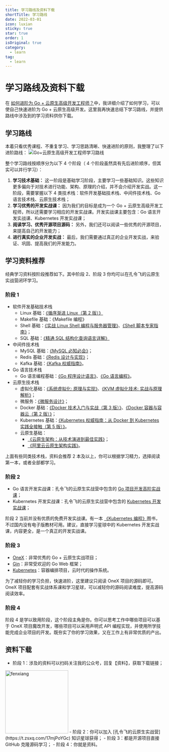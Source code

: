 ```yaml
---
title: 学习路线及资料下载
shortTitle: 学习路线
date: 2022-03-01
icon: luxian
sticky: true
star: true
order: 1
isOriginal: true
category:
  - learn
tag:
  - learn
---
```


# 学习路线及资料下载

在 [如何进阶为 Go + 云原生高级开发工程师？](/cloudnative/advanced/advanced.md)中，我详细介绍了如何学习，可以使自己快速进阶为 Go + 云原生高级开发。这里我再快速总结下学习路线，并提供路线中涉及到的学习资料供你下载。

## 学习路线

本着只看优秀课程、不重复学习、学习思路清晰、快速进阶的原则，我整理了以下进阶路线：
![Go+云原生高级开发工程师学习路线](/images/Go+云原生高级开发工程师学习路线-水印.png)

整个学习路线按顺序分为以下 4 个阶段（ 4 个阶段虽然具有先后进阶顺序，但其实可以并行学习）：
1. **学习技术基础：** 这一阶段是基础学习阶段，主要学习一些基础知识。这些知识更多偏向于对技术进行功能、架构、原理的介绍，并不会介绍开发实战。这一阶段，需要掌握以下 4 类技术栈：软件开发基础技术栈、中间件技术栈、Go 语言技术栈、云原生技术栈；
2. **学习优秀的开发实战课：** 因为我们的目标是成为一个 Go + 云原生高级开发工程师，所以还需要学习相应的开发实战课。开发实战课主要包含：Go 语言开发实战课、Kubernetes 开发实战课；
3. **阅读学习、优秀开源项目源码：** 另外，我们还可以阅读一些优秀的开源项目，来提高自己的开发能力；
4. **进行真实的企业开发实战：** 最后，我们需要通过真正的企业开发实战，来验证、巩固、提高我们的开发能力。

## 学习资料推荐

经典学习资料按阶段推荐如下。其中阶段 2、阶段 3 你均可以在孔令飞的云原生实战营闭环学习。

### 阶段 1

- 软件开发基础技术栈
  - Linux 基础：[《循序渐进 Linux（第 2 版）》](https://book.douban.com/subject/26758194/)
  - Makefile 基础：《Makefile 编程》
  - Shell 基础：[《实战 Linux Shell 编程与服务器管理》](https://book.douban.com/subject/4722707/)、[《Shell 脚本专家指南》](https://book.douban.com/subject/4935288/)；
  - SQL 基础：[《精通 SQL 结构化查询语言详解》](https://book.douban.com/subject/2022427/)
- 中间件技术栈
  - MySQL 基础：[《MySQL 必知必会》](https://book.douban.com/subject/3354490/)；
  - Redis 基础：[《Redis 设计与实现》](https://book.douban.com/subject/25900156/)；
  - Kafka 基础：[《Kafka 权威指南》](https://book.douban.com/subject/27665114/)。
- Go 语言技术栈
  - Go 语言编程基础：[《Go 程序设计语言》](https://book.douban.com/subject/27044219/)、[《Go 语言编程》](https://book.douban.com/subject/11577300/)。
- 云原生技术栈
  - 虚拟化基础：[《系统虚拟化: 原理与实现》](https://book.douban.com/subject/3619896/)、[《KVM 虚拟化技术: 实战与原理解析》](https://book.douban.com/subject/25743939/)；
  - 微服务：[《微服务设计》](https://book.douban.com/subject/26772677/)；
  - Docker 基础：[《Docker 技术入门与实战（第 3 版）》](https://book.douban.com/subject/30329430/)、[《Docker 容器与容器云（第 2 版）》](https://book.douban.com/subject/26894736/)；
  - Kubernetes 基础：[《Kubernetes 权威指南：从 Docker 到 Kubernetes 实践全接触（第 5 版）》](https://book.douban.com/subject/35458432/)。
  - 云原生基础：
    - [《云原生架构：从技术演进到最佳实践》](https://book.douban.com/subject/35637708/)；
    - [《阿里云云原生架构实践》](https://book.douban.com/subject/35469552/)。

上面有些同类技术栈，资料会推荐 2 本及以上，你可以根据学习精力，选择阅读第一本，或者全部都学习。

### 阶段 2

- Go 语言开发实战课：孔令飞的云原生实战营中包含的 [Go 项目开发高阶实战课](/cloudnative/catalog/go.md)；
- Kubernetes 开发实战课：孔令飞的云原生实战营中包含的 [Kubernetes 开发实战课](/cloudnative/catalog/kubernetes.md)；

阶段 2 当前并没有优质的免费开发实战课。有一本 [《Kubernetes 编程》](https://book.douban.com/subject/35498478/)图书，不过国内没有电子版教材可用。建议，直接学习星球中的 Kubernetes 开发实战课，内容更全，是一个真正的开发实战课。

### 阶段 3

- [OneX](https://github.com/superproj/onex)：非常优秀的 Go + 云原生实战项目；
- [Gin](https://github.com/gin-gonic/gin)：非常受欢迎的 Go Web 框架；
- [Kubernetes](https://github.com/kubernetes/kubernetes)：容器编排项目，云时代的操作系统。

为了减轻你的学习负担，快速进阶，这里建议只阅读 OneX 项目的源码即可。OneX 项目配套有实战体系课和学习星球，可以减轻你的源码阅读难度，提高源码阅读效率。

### 阶段 4

阶段 4 是学以致用阶段，这个阶段主角是你。你可以思考工作中哪些项目可以基于 OneX 项目魔改开发，哪些项目可以采用声明式 API 编程实现，并使用所学技能完成企业项目的开发。既夯实了你的学习效果，又在工作上有非常优质的产出。

## 资料下载

- 阶段 1：涉及的资料可以扫码关注我的公众号，回复【资料】，获取下载链接；
<img src="/images/contact/微信公众号-8cm.jpg" alt="fenxiang" style="width:200px; height:auto;">
- 阶段 2：你可以加入 [孔令飞的云原生实战营](https://t.zsxq.com/17mjPoYGc) 知识星球获得；
- 阶段 3：都是开源项目直接 GitHub 克隆源码学习；
- 阶段 4：你就是资料。
